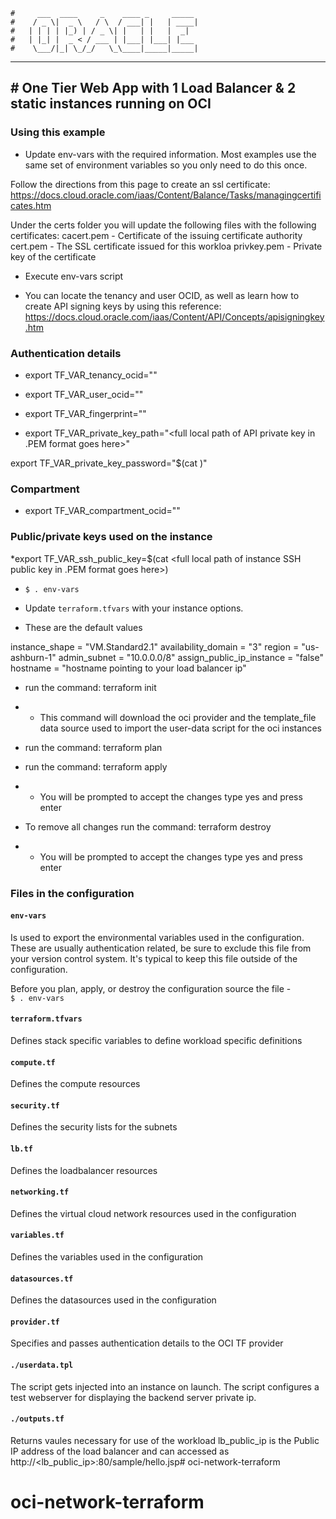 

    #     ___  ____     _    ____ _     _____
    #    / _ \|  _ \   / \  / ___| |   | ____|
    #   | | | | |_) | / _ \| |   | |   |  _|
    #   | |_| |  _ < / ___ | |___| |___| |___
    #    \___/|_| \_/_/   \_\____|_____|_____|
***
## # One Tier Web App with 1 Load Balancer & 2 static instances running on OCI

### Using this example
* Update env-vars with the required information. Most examples use the same set of environment variables so you only need to do this once.

Follow the directions from this page to create an ssl certificate:
https://docs.cloud.oracle.com/iaas/Content/Balance/Tasks/managingcertificates.htm

Under the certs folder you will update the following files with the following certificates:
cacert.pem - Certificate of the issuing certificate authority
cert.pem - The SSL certificate issued for this workloa
privkey.pem - Private key of the certificate
* Execute env-vars script


* You can locate the tenancy and user OCID, as well as learn how to create API signing keys by using this reference: https://docs.cloud.oracle.com/iaas/Content/API/Concepts/apisigningkey.htm

### Authentication details
* export TF_VAR_tenancy_ocid="<tenancy OCID goes here>"

* export TF_VAR_user_ocid="<user OCID goes here>"

* export TF_VAR_fingerprint="<private key fingerprint goes here>"

* export TF_VAR_private_key_path="<full local path of API private key in .PEM format goes here>"

export TF_VAR_private_key_password="$(cat <full local path for file containing passcode of API private key goes here>)"

### Compartment
* export TF_VAR_compartment_ocid="<compartment OCID goes here>"

### Public/private keys used on the instance
*export TF_VAR_ssh_public_key=$(cat <full local path of instance SSH public key in .PEM format goes here>)


  * `$ . env-vars`
* Update `terraform.tfvars` with your instance options.

* These are the default values

instance_shape = "VM.Standard2.1"
availability_domain = "3"
region = "us-ashburn-1"
admin_subnet = "10.0.0.0/8"
assign_public_ip_instance = "false"
hostname = "hostname pointing to your load balancer ip"
* run the command:  terraform init
* * This command will download the oci provider and the template_file data source used to import the user-data script for the oci instances

* run the command:  terraform plan

* run the command:  terraform apply
* * You will be prompted to accept the changes type yes and press enter

* To remove all changes run the command: terraform destroy
* * You will be prompted to accept the changes type yes and press enter

### Files in the configuration

#### `env-vars`
Is used to export the environmental variables used in the configuration. These are usually authentication related, be sure to exclude this file from your version control system. It's typical to keep this file outside of the configuration.

Before you plan, apply, or destroy the configuration source the file -  
`$ . env-vars`

#### `terraform.tfvars`
Defines stack specific variables to define workload specific definitions

#### `compute.tf`
Defines the compute resources

#### `security.tf`
Defines the security lists for the subnets

#### `lb.tf`
Defines the loadbalancer resources

#### `networking.tf`
Defines the virtual cloud network resources used in the configuration

#### `variables.tf`
Defines the variables used in the configuration

#### `datasources.tf`
Defines the datasources used in the configuration

#### `provider.tf`
Specifies and passes authentication details to the OCI TF provider

#### `./userdata.tpl`
The script gets injected into an instance on launch.
The script configures a test webserver for displaying the backend server private ip.

#### `./outputs.tf`
Returns vaules necessary for use of the workload
lb_public_ip is the Public IP address of the load balancer and can accessed as http://<lb_public_ip>:80/sample/hello.jsp# oci-network-terraform
# oci-network-terraform
